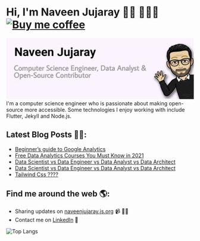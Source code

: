 # Hi, I'm Naveen Jujaray 👋🏼 👨🏻‍💻  [![Buy me coffee](https://img.shields.io/badge/Buy%20me%20a%20coffee-donate-orange)](https://www.buymeacoffee.com/naveenjujaray)

<img src="https://github.com/naveenjujaray/naveenjujaray/blob/master/cropped.jpg?raw=true" alt="banner that says Naveen Jujaray - software engineer, content creator.">
I'm a computer science engineer who is passionate about making open-source more accessible. Some technologies I enjoy working with include Flutter, Jekyll and Node.js.

## Latest Blog Posts ✍🏻:
<!-- BLOG-POST-LIST:START -->
- [Beginner’s guide to Google Analytics](https://naveenjujaray.medium.com/things-to-know-about-google-analytics-beginners-guide-e081e6a69a5d?source=rss-c7c41032b836------2)
- [Free Data Analytics Courses You Must Know in 2021](https://naveenjujaray.medium.com/free-data-analytics-courses-you-must-know-in-2021-a6a83e39cc1d?source=rss-c7c41032b836------2)
- [Data Scientist vs Data Engineer vs Data Analyst vs Data Architect](https://naveenjujaray.medium.com/data-scientist-vs-data-engineer-vs-data-analyst-vs-data-architect-4f3343763300?source=rss-c7c41032b836------2)
- [Data Scientist vs Data Engineer vs Data Analyst vs Data Architect](https://naveenjujaray.js.org/datavsdata)
- [Tailwind Css ????](https://naveenjujaray.js.org/tailwindcsswhat)
<!-- BLOG-POST-LIST:END -->

## Find me around the web 🌎:
- Sharing updates on <a href="https://naveenjujaray.js.org">naveenjujaray.js.org</a> 📹 ✍🏼
- Contact me on <a href="https://www.linkedin.com/in/naveenjujaray/">LinkedIn</a> 💼

![Top Langs](https://github-readme-stats.vercel.app/api/top-langs/?username=naveenjujaray&layout=compact)
